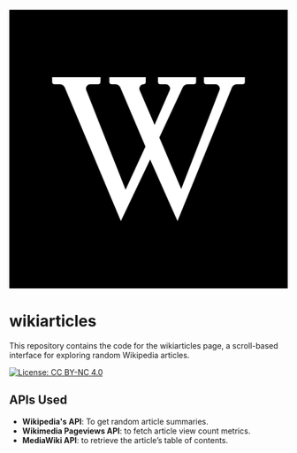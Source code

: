 <p align="center">
  <img src="./public/favicon.png" alt="Wikipedia Logo">
</p>

# wikiarticles

This repository contains the code for the wikiarticles page, a scroll-based interface for exploring random Wikipedia articles.

[![License: CC BY-NC 4.0](https://img.shields.io/badge/License-CC_BY--NC_4.0-lightgrey.svg)](https://creativecommons.org/licenses/by-nc/4.0/)

## APIs Used

- **Wikipedia's API**: To get random article summaries.
- **Wikimedia Pageviews API**: to fetch article view count metrics.
- **MediaWiki API**: to retrieve the article’s table of contents.
